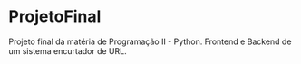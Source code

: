 # ProjetoFinal
Projeto final da matéria de Programação II - Python. Frontend e Backend de um sistema encurtador de URL.